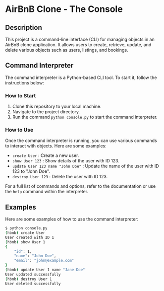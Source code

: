 # AirBnB Clone - The Console

## Description

This project is a command-line interface (CLI) for managing objects in an AirBnB clone application. It allows users to create, retrieve, update, and delete various objects such as users, listings, and bookings.

## Command Interpreter

The command interpreter is a Python-based CLI tool. To start it, follow the instructions below:

### How to Start

1. Clone this repository to your local machine.
2. Navigate to the project directory.
3. Run the command `python console.py` to start the command interpreter.

### How to Use

Once the command interpreter is running, you can use various commands to interact with objects. Here are some examples:

- `create User` : Create a new user.
- `show User 123` : Show details of the user with ID 123.
- `update User 123 name "John Doe"` : Update the name of the user with ID 123 to "John Doe".
- `destroy User 123` : Delete the user with ID 123.

For a full list of commands and options, refer to the documentation or use the `help` command within the interpreter.

## Examples

Here are some examples of how to use the command interpreter:

```bash
$ python console.py
(hbnb) create User
User created with ID 1
(hbnb) show User 1
{
    "id": 1,
    "name": "John Doe",
    "email": "john@example.com"
}
(hbnb) update User 1 name "Jane Doe"
User updated successfully
(hbnb) destroy User 1
User deleted successfully


